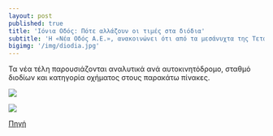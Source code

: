 ```yaml
---
layout: post
published: true
title: 'Ιόνια Οδός: Πότε αλλάζουν οι τιμές στα διόδια'
subtitle: 'Η «Νέα Οδός Α.Ε.», ανακοινώνει ότι από τα μεσάνυχτα της Τετάρτης 8 προς Πέμπτη 9 Ιανουαρίου 2020 (ώρα 00:01), θα πραγματοποιηθεί η ετήσια τιμαριθμική προσαρμογή διοδίων τελών.'
bigimg: '/img/diodia.jpg'	
---
```


Τα νέα τέλη παρουσιάζονται αναλυτικά ανά αυτοκινητόδρομο, σταθμό διοδίων και κατηγορία οχήματος στους παρακάτω πίνακες.

![](https://nb.bbend.net/media/news/2019/12/19/1039004/Capture.jpg)

![](https://nb.bbend.net/media/news/2019/12/19/1039004/Capture1.jpg)

[Πηγή](https://www.newsbomb.gr/oikonomia/story/1043299/ionia-odos-pote-allazoyn-oi-times-sta-diodia)



